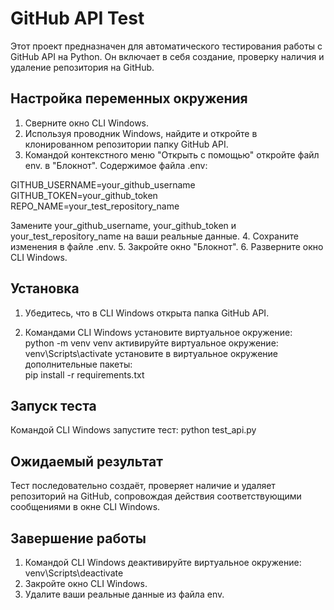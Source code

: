 # GitHub API Test

Этот проект предназначен для автоматического тестирования работы с GitHub API на Python. Он включает в себя создание, проверку наличия и удаление репозитория на GitHub.

## Настройка переменных окружения

1. Сверните окно CLI Windows.
2. Используя проводник Windows, найдите и откройте
 в клонированном репозитории папку GitHub API.
3. Командой контекстного меню "Открыть с помощью"
 откройте файл env. в "Блокнот".
 Содержимое файла .env:

GITHUB_USERNAME=your_github_username
GITHUB_TOKEN=your_github_token
REPO_NAME=your_test_repository_name

Замените your_github_username, your_github_token и your_test_repository_name на ваши реальные данные.
4. Сохраните изменения в файле .env.
5. Закройте окно "Блокнот".
6. Разверните окно CLI Windows.

## Установка

1. Убедитесь, что в CLI Windows открыта папка GitHub API.

2. Командами CLI Windows установите
 виртуальное окружение:   
                                   python -m venv venv
 активируйте
 виртуальное окружение:
                                   venv\Scripts\activate 
 установите в виртуальное окружение
 дополнительные пакеты:   
                                    pip install -r requirements.txt

## Запуск теста

Командой CLI Windows запустите
 тест:
                                python test_api.py

## Ожидаемый результат

Тест последовательно создаёт, проверяет наличие и удаляет репозиторий на GitHub,
сопровождая действия соответствующими сообщениями в окне CLI Windows.

## Завершение работы

1. Командой CLI Windows деактивируйте 
 виртуальное окружение:
                                   venv\Scripts\deactivate
2. Закройте окно CLI Windows.
3. Удалите ваши реальные данные из файла env.